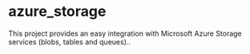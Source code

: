 # azure_storage
This project provides an easy integration with Microsoft Azure Storage services (blobs, tables and queues)..
